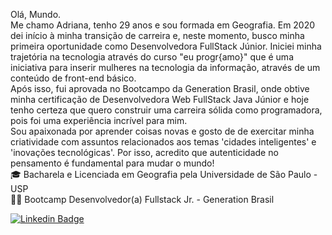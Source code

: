 Olá, Mundo. <br/>
Me chamo Adriana, tenho 29 anos e sou formada em Geografia. Em  2020 dei início à minha transição de carreira e, neste momento, busco minha primeira oportunidade como Desenvolvedora FullStack Júnior. Iniciei minha trajetória na tecnologia através do curso "eu progr{amo}" que é uma iniciativa para inserir mulheres na tecnologia da informação, através de um conteúdo de front-end básico. <br> Após isso, fui aprovada no Bootcampo da Generation Brasil, onde obtive minha certificação de Desenvolvedora Web FullStack Java Júnior e hoje tenho certeza que quero construir uma carreira sólida como programadora, pois foi uma experiência incrível para mim. <br>
Sou apaixonada por aprender coisas novas e gosto de de exercitar minha criatividade com assuntos relacionados aos temas 'cidades inteligentes' e 'inovações tecnológicas'. Por isso, acredito que autenticidade no pensamento é fundamental para mudar o mundo!
<br/>
🎓 Bacharela e Licenciada em Geografia pela Universidade de São Paulo - USP 
<br/>
👩‍🚀 Bootcamp Desenvolvedor(a) Fullstack Jr. - Generation Brasil

[![Linkedin Badge](https://img.shields.io/badge/-LinkedIn-blue?style=flat-square&logo=Linkedin&logoColor=white&link=https://www.linkedin.com/in/carolinedasmerces/)](https://www.linkedin.com/in/adrianacirelli/)
<!--
**Adrici/Adrici** is a ✨ _special_ ✨ repository because its `README.md` (this file) appears on your GitHub profile.

Here are some ideas to get you started:

- 🔭 I’m currently working on ...
- 🌱 I’m currently learning ...
- 👯 I’m looking to collaborate on ...
- 🤔 I’m looking for help with ...
- 💬 Ask me about ...
- 📫 How to reach me: ...
- 😄 Pronouns: ...
- ⚡ Fun fact: ...
-->
